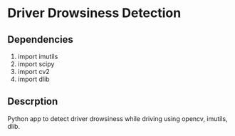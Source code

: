 # Driver Drowsiness Detection


## Dependencies

1. import imutils
2. import scipy
3. import cv2 
4. import dlib


## Descrption

Python app to detect driver drowsiness while driving using opencv, imutils, dlib.
